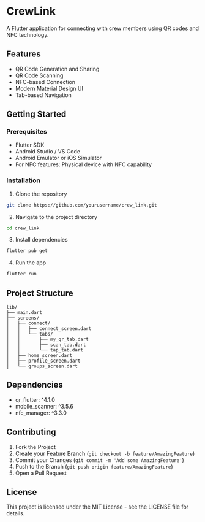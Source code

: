 # CrewLink

A Flutter application for connecting with crew members using QR codes and NFC technology.

## Features

- QR Code Generation and Sharing
- QR Code Scanning
- NFC-based Connection
- Modern Material Design UI
- Tab-based Navigation

## Getting Started

### Prerequisites

- Flutter SDK
- Android Studio / VS Code
- Android Emulator or iOS Simulator
- For NFC features: Physical device with NFC capability

### Installation

1. Clone the repository
```bash
git clone https://github.com/yourusername/crew_link.git
```

2. Navigate to the project directory
```bash
cd crew_link
```

3. Install dependencies
```bash
flutter pub get
```

4. Run the app
```bash
flutter run
```

## Project Structure

```
lib/
├── main.dart
├── screens/
│   ├── connect/
│   │   ├── connect_screen.dart
│   │   └── tabs/
│   │       ├── my_qr_tab.dart
│   │       ├── scan_tab.dart
│   │       └── tap_tab.dart
│   ├── home_screen.dart
│   ├── profile_screen.dart
│   └── groups_screen.dart
```

## Dependencies

- qr_flutter: ^4.1.0
- mobile_scanner: ^3.5.6
- nfc_manager: ^3.3.0

## Contributing

1. Fork the Project
2. Create your Feature Branch (`git checkout -b feature/AmazingFeature`)
3. Commit your Changes (`git commit -m 'Add some AmazingFeature'`)
4. Push to the Branch (`git push origin feature/AmazingFeature`)
5. Open a Pull Request

## License

This project is licensed under the MIT License - see the LICENSE file for details.
